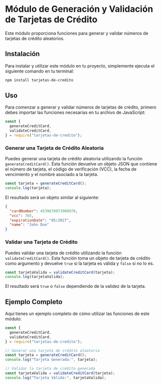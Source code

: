 # Módulo de Generación y Validación de Tarjetas de Crédito

Este módulo proporciona funciones para generar y validar números de tarjetas de crédito aleatorios.

## Instalación

Para instalar y utilizar este módulo en tu proyecto, simplemente ejecuta el siguiente comando en tu terminal:

```bash
npm install tarjetas-de-credito
```

## Uso

Para comenzar a generar y validar números de tarjetas de crédito, primero debes importar las funciones necesarias en tu archivo de JavaScript:

```javascript
const {
  generateCreditCard,
  validateCreditCard,
} = require("tarjetas-de-credito");
```

### Generar una Tarjeta de Crédito Aleatoria

Puedes generar una tarjeta de crédito aleatoria utilizando la función `generateCreditCard()`. Esta función devuelve un objeto JSON que contiene el número de tarjeta, el código de verificación (VCC), la fecha de vencimiento y el nombre asociado a la tarjeta.

```javascript
const tarjeta = generateCreditCard();
console.log(tarjeta);
```

El resultado será un objeto similar al siguiente:

```json
{
  "cardNumber": 4539678973908970,
  "vcc": 765,
  "expirationDate": "05/2027",
  "name": "John Doe"
}
```

### Validar una Tarjeta de Crédito

Puedes validar una tarjeta de crédito utilizando la función `validateCreditCard()`. Esta función toma un objeto de tarjeta de crédito como argumento y devuelve `true` si la tarjeta es válida y `false` si no lo es.

```javascript
const tarjetaValida = validateCreditCard(tarjeta);
console.log(tarjetaValida);
```

El resultado será `true` o `false` dependiendo de la validez de la tarjeta.

## Ejemplo Completo

Aquí tienes un ejemplo completo de cómo utilizar las funciones de este módulo:

```javascript
const {
  generateCreditCard,
  validateCreditCard,
} = require("tarjetas-de-credito");

// Generar una tarjeta de crédito aleatoria
const tarjeta = generateCreditCard();
console.log("Tarjeta Generada:", tarjeta);

// Validar la tarjeta de crédito generada
const tarjetaValida = validateCreditCard(tarjeta);
console.log("Tarjeta Válida:", tarjetaValida);
```
